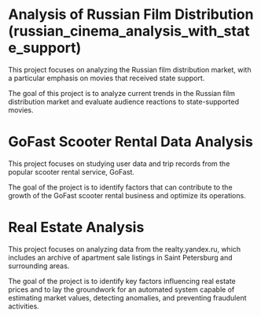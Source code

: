 # Analysis of Russian Film Distribution (russian_cinema_analysis_with_state_support)

This project focuses on analyzing the Russian film distribution market, with a particular emphasis on movies that received state support. 

The goal of this project is to analyze current trends in the Russian film distribution market and evaluate audience reactions to state-supported movies.

# GoFast Scooter Rental Data Analysis

This project focuses on studying user data and trip records from the popular scooter rental service, GoFast.

The goal of the project is to identify factors that can contribute to the growth of the GoFast scooter rental business and optimize its operations.

# Real Estate Analysis

This project focuses on analyzing data from the realty.yandex.ru, which includes an archive of apartment sale listings in Saint Petersburg and surrounding areas.

The goal of the project is to identify key factors influencing real estate prices and to lay the groundwork for an automated system capable of estimating market values, detecting anomalies, and preventing fraudulent activities.
